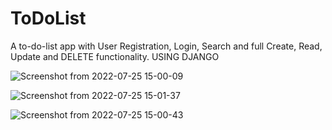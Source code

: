 # ToDoList

A to-do-list app with User Registration, Login, Search and full Create, Read, Update and DELETE functionality. USING DJANGO

![Screenshot from 2022-07-25 15-00-09](https://user-images.githubusercontent.com/60983950/181061598-ebd801a3-bd44-4edd-891e-eefb66dbe48f.png)

![Screenshot from 2022-07-25 15-01-37](https://user-images.githubusercontent.com/60983950/181061802-7309d11e-4aed-4726-b3ac-04f16d6c57ad.png)

![Screenshot from 2022-07-25 15-00-43](https://user-images.githubusercontent.com/60983950/181061988-5d96cc45-92e3-48bf-9bf1-69b7c294fcfd.png)
